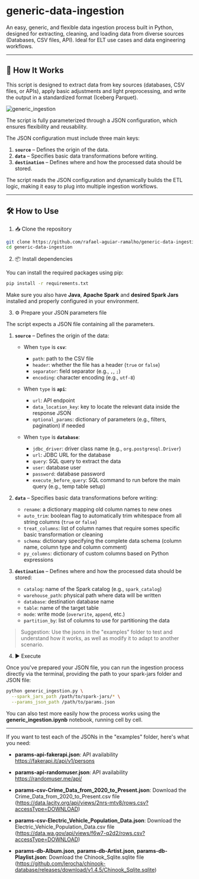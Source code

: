 # generic-data-ingestion

An easy, generic, and flexible data ingestion process built in Python, designed for extracting, cleaning, and loading data from diverse sources (Databases, CSV files, API). Ideal for ELT use cases and data engineering workflows.

---

## 🚀 How It Works

This script is designed to extract data from key sources (databases, CSV files, or APIs), apply basic adjustments and light preprocessing, and write the output in a standardized format (Iceberg Parquet).

![generic_ingestion](https://github.com/user-attachments/assets/c1798d04-aedf-4556-9bbc-2436a65d453f)


The script is fully parameterized through a JSON configuration, which ensures flexibility and reusability.

The JSON configuration must include three main keys:

1. **`source`** – Defines the origin of the data.
2. **`data`** – Specifies basic data transformations before writing.
3. **`destination`** – Defines where and how the processed data should be stored.

The script reads the JSON configuration and dynamically builds the ETL logic, making it easy to plug into multiple ingestion workflows.

---

## 🛠️ How to Use

1. 📥 Clone the repository

```bash
git clone https://github.com/rafael-aguiar-ramalho/generic-data-ingestion.git
cd generic-data-ingestion
```


2. 📦 Install dependencies

You can install the required packages using pip:

```bash
pip install -r requirements.txt
```

Make sure you also have **Java**, **Apache Spark** and **desired Spark Jars** installed and properly configured in your environment.


3. ⚙️ Prepare your JSON parameters file

The script expects a JSON file containing all the parameters.

1. **`source`** – Defines the origin of the data:
   - When `type` is **`csv`**:
     - `path`: path to the CSV file
     - `header`: whether the file has a header (`true` or `false`)
     - `separator`: field separator (e.g., `,`, `;`)
     - `encoding`: character encoding (e.g., `utf-8`)

   - When `type` is **`api`**:
     - `url`: API endpoint
     - `data_location_key`: key to locate the relevant data inside the response JSON
     - `optional_params`: dictionary of parameters (e.g., filters, pagination) if needed

   - When `type` is **`database`**:
     - `jdbc_driver`: driver class name (e.g., `org.postgresql.Driver`)
     - `url`: JDBC URL for the database
     - `query`: SQL query to extract the data
     - `user`: database user
     - `password`: database password
     - `execute_before_query`: SQL command to run before the main query (e.g., temp table setup)


2. **`data`** – Specifies basic data transformations before writing:
   - `rename`: a dictionary mapping old column names to new ones
   - `auto_trim`: boolean flag to automatically trim whitespace from all string columns (`true` or `false`)
   - `treat_columns`: list of column names that require somes specific basic transformation or cleaning
   - `schema`: dictionary specifying the complete data schema (column name, column type and column comment)
   - `py_columns`: dictionary of custom columns based on Python expressions


3. **`destination`** – Defines where and how the processed data should be stored:
   - `catalog`: name of the Spark catalog (e.g., `spark_catalog`)
   - `warehouse_path`: physical path where data will be written
   - `database`: destination database name
   - `table`: name of the target table
   - `mode`: write mode (`overwrite`, `append`, etc.)
   - `partition_by`: list of columns to use for partitioning the data

> Suggestion: Use the jsons in the "examples" folder to test and understand how it works, as well as modify it to adapt to another scenario.


4. ▶️ Execute

Once you've prepared your JSON file, you can run the ingestion process directly via the terminal, providing the path to your spark-jars folder and JSON file:

```bash
python generic_ingestion.py \
  --spark_jars_path /path/to/spark-jars/* \
  --params_json_path /path/to/params.json
```

You can also test more easily how the process works using the **generic_ingestion.ipynb** notebook, running cell by cell.

---

If you want to test each of the JSONs in the "examples" folder, here's what you need:

- **params-api-fakerapi.json**: API availability https://fakerapi.it/api/v1/persons

- **params-api-randomuser.json**: API availability https://randomuser.me/api/

- **params-csv-Crime_Data_from_2020_to_Present.json**: Download the Crime_Data_from_2020_to_Present.csv file (https://data.lacity.org/api/views/2nrs-mtv8/rows.csv?accessType=DOWNLOAD)

- **params-csv-Electric_Vehicle_Population_Data.json**: Download the Electric_Vehicle_Population_Data.csv file (https://data.wa.gov/api/views/f6w7-q2d2/rows.csv?accessType=DOWNLOAD)

- **params-db-Album.json**, **params-db-Artist.json**, **params-db-Playlist.json**: Download the Chinook_Sqlite.sqlite file (https://github.com/lerocha/chinook-database/releases/download/v1.4.5/Chinook_Sqlite.sqlite)
